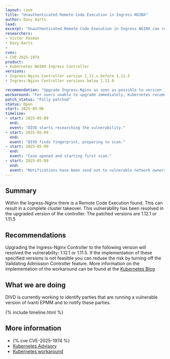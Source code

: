 ```yaml
---
layout: case
title: "Unauthenticated Remote Code Execution in Ingress NGINX"
author: Davy Aarts
lead: 
excerpt: "Unauthenticated Remote Code Execution in Ingress NGINX can result in cluster takeover"
researchers:
- Victor Pasman
- Davy Aarts
- 
cves:
- CVE-2025-1974
product:
- Kubernetes NGINX Ingress Controller
versions: 
- Ingress-Nginx Controller version 1.11.x before 1.11.5
- Ingress-Nginx Controller versions below 1.11.0

recommendation: "Upgrade Ingress-Nginx as soon as possible to version 1.12.1 or 1.11.5"
workaround: "For users unable to upgrade immediately, Kubernetes recommends turning off the Validating Admission Controller feature of ingress-nginx. Instructions for this can be found in the https://kubernetes.io/blog/2025/03/24/ingress-nginx-cve-2025-1974/"
patch_status: "Fully patched"
status: Open
start: 2025-05-06
timeline:
- start: 2025-05-09
  end:
  event: "DIVD starts researching the vulnerability."
- start: 2025-05-09
  end:
  event: "DIVD finds fingerprint, preparing to scan."
- start: 2025-05-09
  end:
  event: "Case opened and starting first scan."
- start: 2025-05-09
  end:
  event: "Notifications have been send out to vulnerable network owners."
---
```


## Summary
Within the Ingress-Nginx there is a Remote Code Execution found. This can result in a complete cluster takeover. This vulnerability has been resolved in the upgraded version of the controller. 
The patched versions are 1.12.1 or 1.11.5

## Recommendations
Upgrading the Ingress-Nginx Controller to the following version will resolved the vulnerability: 1.12.1 or 1.11.5.
If the implementation of these specified versions is not feasible you can reduse the risk by turning off the Validating Admission Controller feature.
More information on the implementation of the workaround can be found at the [Kubernetes Blog](https://kubernetes.io/blog/2025/03/24/ingress-nginx-cve-2025-1974/)

## What we are doing
DIVD is currently working to identify parties that are running a vulnerable version of Ivanti EPMM and to notify these parties. 

{% include timeline.html %}

## More information

* {% cve  CVE-2025-1974 %}
* [Kubernetes Advisory](https://github.com/kubernetes/kubernetes/issues/131009)
* [Kubernetes workaround](https://kubernetes.io/blog/2025/03/24/ingress-nginx-cve-2025-1974/)
